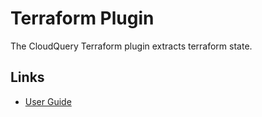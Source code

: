 # Terraform Plugin

The CloudQuery Terraform plugin extracts terraform state.

## Links

- [User Guide](https://docs.cloudquery.io/docs/plugins/sources/terraform/overview)